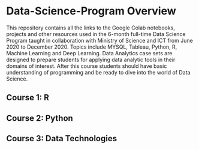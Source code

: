 # Data-Science-Program Overview 

This repository contains all the links to the Google Colab notebooks, projects and other resources used in the 6-month full-time Data Science 
Program taught in collaboration with Ministry of Science and ICT from June 2020 to December 2020.
Topics include MYSQL, Tableau, Python, R, Machine Learning and Deep Learning. Data Analytics case sets are designed 
to prepare students for applying data analytic tools in their domains of interest. After this course students should have basic understanding 
of programming and be ready to dive into the world of Data Science. 

## Course 1: R 

## Course 2: Python 

## Course 3: Data Technologies 
